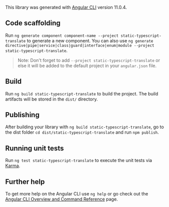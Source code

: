 This library was generated with [Angular CLI](https://github.com/angular/angular-cli) version 11.0.4.

## Code scaffolding

Run `ng generate component component-name --project static-typescript-translate` to generate a new component. You can also use `ng generate directive|pipe|service|class|guard|interface|enum|module --project static-typescript-translate`.
> Note: Don't forget to add `--project static-typescript-translate` or else it will be added to the default project in your `angular.json` file.

## Build

Run `ng build static-typescript-translate` to build the project. The build artifacts will be stored in the `dist/` directory.

## Publishing

After building your library with `ng build static-typescript-translate`, go to the dist folder `cd dist/static-typescript-translate` and run `npm publish`.

## Running unit tests

Run `ng test static-typescript-translate` to execute the unit tests via [Karma](https://karma-runner.github.io).

## Further help

To get more help on the Angular CLI use `ng help` or go check out the [Angular CLI Overview and Command Reference](https://angular.io/cli) page.
